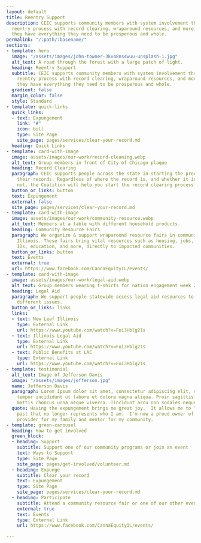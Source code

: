 ```yaml
---
layout: default
title: Reentry Support
description: CEIC supports community members with system involvement throughout the
  reentry process with record clearing, wraparound resources, and more, to ensure
  they have everything they need to be prosperous and whole.
permalink: "/:path/:basename/"
sections:
- template: hero
  image: "/assets/images/john-towner-3kv48ns4wuu-unsplash-1.jpg"
  alt_text: A road through the forest with a large patch of light.
  heading: Reentry Support
  subtitle: CEIC supports community members with system involvement throughout the
    reentry process with record clearing, wraparound resources, and more, to ensure
    they have everything they need to be prosperous and whole.
  gradient: false
  margin_color: false
  style: Standard
- template: quick-links
  quick_links:
  - text: Expungement
    link: "#"
    icon: bill
    type: Site Page
    site_page: pages/services/clear-your-record.md
  heading: Quick Links
- template: card-with-image
  image: assets/images/our-work/record-cleaning.webp
  alt_text: Group members in front of City of Chicago plaque
  heading: Record Clearing
  paragraph: CEIC supports people across the state in starting the process of clearing
    their records. Regardless of where the record is, and whether it is cannabis or
    not, the Coalition will help you start the record clearing process.
  button_or_links: button
  text: Expungement
  external: false
  site_page: pages/services/clear-your-record.md
- template: card-with-image
  image: assets/images/our-work/community-resource.webp
  alt_text: Members at a table with different household products.
  heading: Community Resource Fairs
  paragraph: We organize & support wraparound resource fairs in communities across
    Illinois. These fairs bring vital resources such as housing, jobs, food assistance
    IDs, education, and more, directly to impacted communities.
  button_or_links: button
  text: Events
  external: true
  url: https://www.facebook.com/CannaEquityIL/events/
- template: card-with-image
  image: assets/images/our-work/legal-aid.webp
  alt_text: Group members wearing t-shirts for nation engagement week 2019
  heading: Legal Aid
  paragraph: We support people statewide access legal aid resources to help them navigate
    different issues.
  button_or_links: links
  links:
  - text: New Leaf Illinois
    type: External Link
    url: https://www.youtube.com/watch?v=Foi3Hblg21s
  - text: Illinois Legal Aid
    type: External Link
    url: https://www.youtube.com/watch?v=Foi3Hblg21s
  - text: Public Benefits at LAC
    type: External Link
    url: https://www.youtube.com/watch?v=Foi3Hblg21s
- template: testimonial
  alt_text: Image of Jefferson Davis
  image: "/assets/images/jefferson.jpg"
  name: Jefferson Davis
  paragraph: Lorem ipsum dolor sit amet, consectetur adipiscing elit, sed do eiusmod
    tempor incididunt ut labore et dolore magna aliqua. Proin sagittis nisl rhoncus
    mattis rhoncus urna neque viverra. Tincidunt arcu non sodales neque.
  quote: Having the expungement brings me great joy.  It allows me to let go of a
    past that no longer represents who I am.  I'm now a proud owner of my own company,
    provider for my family and mentor for my community.
- template: green-carousel
  heading: How to get involved
  green_block:
  - heading: Support
    subtitle: Support one of our community programs or join an event
    text: Ways to Support
    type: Site Page
    site_page: pages/get-involved/volunteer.md
  - heading: Expunge
    subtitle: Clear your record
    text: Expungement
    type: Site Page
    site_page: pages/services/clear-your-record.md
  - heading: Participate
    subtitle: Attend a community resource fair or one of our other events
    external: true
    text: Events
    type: External Link
    url: https://www.facebook.com/CannaEquityIL/events/

---
```


